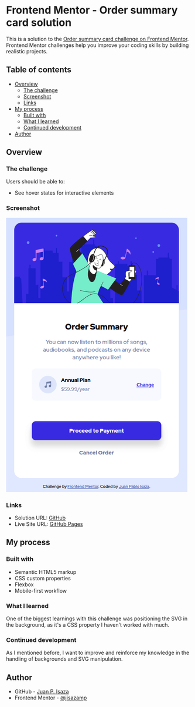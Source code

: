 # Frontend Mentor - Order summary card solution

This is a solution to the [Order summary card challenge on Frontend Mentor](https://www.frontendmentor.io/challenges/order-summary-component-QlPmajDUj). Frontend Mentor challenges help you improve your coding skills by building realistic projects.

## Table of contents

- [Overview](#overview)
  - [The challenge](#the-challenge)
  - [Screenshot](#screenshot)
  - [Links](#links)
- [My process](#my-process)
  - [Built with](#built-with)
  - [What I learned](#what-i-learned)
  - [Continued development](#continued-development)
- [Author](#author)

## Overview

### The challenge

Users should be able to:

- See hover states for interactive elements

### Screenshot

![](./screenshot.gif)

### Links

- Solution URL: [GitHub](https://github.com/jisazamp/order-summary-component)
- Live Site URL: [GitHub Pages](https://jisazamp.github.io/order-summary-component/)

## My process

### Built with

- Semantic HTML5 markup
- CSS custom properties
- Flexbox
- Mobile-first workflow

### What I learned

One of the biggest learnings with this challenge was positioning the SVG in the background, as it's a CSS property I haven't worked with much.

### Continued development

As I mentioned before, I want to improve and reinforce my knowledge in the handling of backgrounds and SVG manipulation.

## Author

- GitHub - [Juan P. Isaza](https://www.github.com/jisazamp)
- Frontend Mentor - [@jisazamp](https://www.frontendmentor.io/profile/jisazamp)
